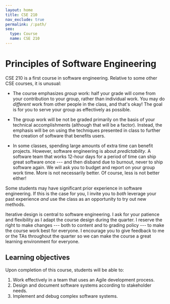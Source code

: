 ```yaml
---
layout: home
title: CSE 210
nav_exclude: true
permalink: /:path/
seo:
  type: Course
  name: CSE 210
---
```


# Principles of Software Engineering

CSE 210 is a first course in software engineering. Relative to some other CSE courses, it is unusual:

- The course emphasizes _group_ work: half your grade will come from your contribution to your group, rather than individual work. You may do _different_ work from other people in the class, and that's okay! The goal is for you to serve your group as effectively as possible.

- The group work will be not be graded primarily on the basis of your technical accomplishments (although that will be a factor). Instead, the emphasis will be on using the techniques presented in class to further the creation of software that benefits users.

- In some classes, spending large amounts of extra time can benefit projects. However, software engineering is about _predictability_. A software team that works 12-hour days for a period of time can ship great software once --- and then disband due to burnout, never to ship software again. We will ask you to budget and report on your group work time. More is not necessarily better. Of course, less is not better either!

Some students may have significant prior experience in software engineering. If this is the case for you, I invite you to _both_ leverage your past experience _and_ use the class as an opportunity to try out new methods.

Iterative design is central to software engineering. I ask for your patience and flexibility as I adapt the course design during the quarter. I reserve the right to make changes --- both to content and to grading policy --- to make the course work best for everyone. I encourage you to give feedback to me or the TAs throughout the quarter so we can make the course a great learning environment for everyone.

## Learning objectives

Upon completion of this course, students will be able to:

1. Work effectively in a team that uses an Agile development process.
2. Design and document software systems according to stakeholder needs.
3. Implement and debug complex software systems.
